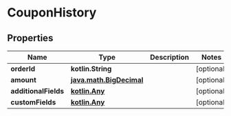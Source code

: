 
# CouponHistory

## Properties
| Name | Type | Description | Notes |
| ------------ | ------------- | ------------- | ------------- |
| **orderId** | **kotlin.String** |  |  [optional] |
| **amount** | [**java.math.BigDecimal**](java.math.BigDecimal.md) |  |  [optional] |
| **additionalFields** | [**kotlin.Any**](.md) |  |  [optional] |
| **customFields** | [**kotlin.Any**](.md) |  |  [optional] |



